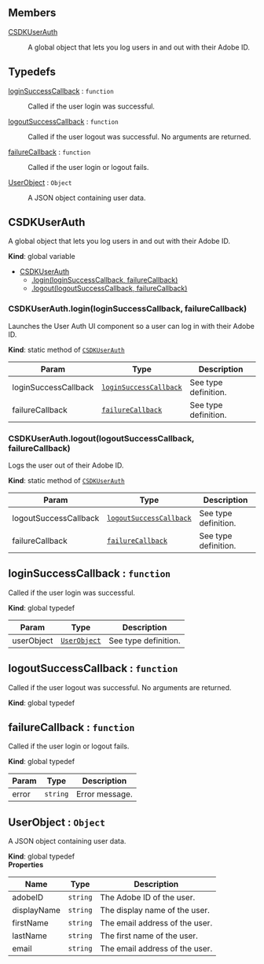 ## Members

<dl>
<dt><a href="#CSDKUserAuth">CSDKUserAuth</a></dt>
<dd><p>A global object that lets you log users in and out with their Adobe ID.</p>
</dd>
</dl>

## Typedefs

<dl>
<dt><a href="#loginSuccessCallback">loginSuccessCallback</a> : <code>function</code></dt>
<dd><p>Called if the user login was successful.</p>
</dd>
<dt><a href="#logoutSuccessCallback">logoutSuccessCallback</a> : <code>function</code></dt>
<dd><p>Called if the user logout was successful. No arguments are returned.</p>
</dd>
<dt><a href="#failureCallback">failureCallback</a> : <code>function</code></dt>
<dd><p>Called if the user login or logout fails.</p>
</dd>
<dt><a href="#UserObject">UserObject</a> : <code>Object</code></dt>
<dd><p>A JSON object containing user data.</p>
</dd>
</dl>

<a name="CSDKUserAuth"></a>

## CSDKUserAuth
A global object that lets you log users in and out with their Adobe ID.

**Kind**: global variable  

* [CSDKUserAuth](#CSDKUserAuth)
    * [.login(loginSuccessCallback, failureCallback)](#CSDKUserAuth.login)
    * [.logout(logoutSuccessCallback, failureCallback)](#CSDKUserAuth.logout)

<a name="CSDKUserAuth.login"></a>

### CSDKUserAuth.login(loginSuccessCallback, failureCallback)
Launches the User Auth UI component so a user can log in with their Adobe ID.

**Kind**: static method of <code>[CSDKUserAuth](#CSDKUserAuth)</code>  

| Param | Type | Description |
| --- | --- | --- |
| loginSuccessCallback | <code>[loginSuccessCallback](#loginSuccessCallback)</code> | See type definition. |
| failureCallback | <code>[failureCallback](#failureCallback)</code> | See type definition. |

<a name="CSDKUserAuth.logout"></a>

### CSDKUserAuth.logout(logoutSuccessCallback, failureCallback)
Logs the user out of their Adobe ID.

**Kind**: static method of <code>[CSDKUserAuth](#CSDKUserAuth)</code>  

| Param | Type | Description |
| --- | --- | --- |
| logoutSuccessCallback | <code>[logoutSuccessCallback](#logoutSuccessCallback)</code> | See type definition. |
| failureCallback | <code>[failureCallback](#failureCallback)</code> | See type definition. |

<a name="loginSuccessCallback"></a>

## loginSuccessCallback : <code>function</code>
Called if the user login was successful.

**Kind**: global typedef  

| Param | Type | Description |
| --- | --- | --- |
| userObject | <code>[UserObject](#UserObject)</code> | See type definition. |

<a name="logoutSuccessCallback"></a>

## logoutSuccessCallback : <code>function</code>
Called if the user logout was successful. No arguments are returned.

**Kind**: global typedef  
<a name="failureCallback"></a>

## failureCallback : <code>function</code>
Called if the user login or logout fails.

**Kind**: global typedef  

| Param | Type | Description |
| --- | --- | --- |
| error | <code>string</code> | Error message. |

<a name="UserObject"></a>

## UserObject : <code>Object</code>
A JSON object containing user data.

**Kind**: global typedef  
**Properties**

| Name | Type | Description |
| --- | --- | --- |
| adobeID | <code>string</code> | The Adobe ID of the user. |
| displayName | <code>string</code> | The display name of the user. |
| firstName | <code>string</code> | The email address of the user. |
| lastName | <code>string</code> | The first name of the user. |
| email | <code>string</code> | The email address of the user. |


